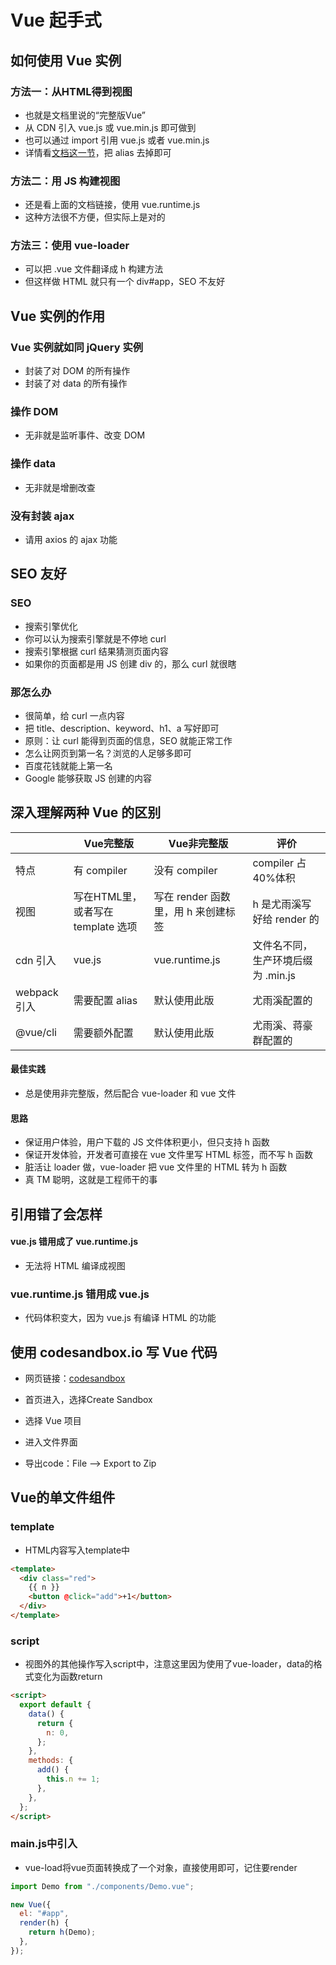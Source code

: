 # Vue  起手式

## 如何使用 Vue 实例

### 方法一：从HTML得到视图

* 也就是文档里说的“完整版Vue”
* 从 CDN 引入 vue.js 或 vue.min.js 即可做到
* 也可以通过 import 引用 vue.js 或者 vue.min.js
* 详情看[文档这一节](https://cn.vuejs.org/v2/guide/installation.html#CDN)，把 alias 去掉即可

### 方法二：用 JS 构建视图

* 还是看上面的文档链接，使用 vue.runtime.js
* 这种方法很不方便，但实际上是对的

### 方法三：使用 vue-loader

* 可以把 .vue 文件翻译成 h 构建方法
* 但这样做 HTML 就只有一个 div#app，SEO 不友好

## Vue 实例的作用

### Vue 实例就如同 jQuery 实例

* 封装了对 DOM 的所有操作
* 封装了对 data 的所有操作

### 操作 DOM

* 无非就是监听事件、改变 DOM

### 操作 data

* 无非就是增删改查

### 没有封装 ajax

* 请用 axios 的 ajax 功能

## SEO 友好

### SEO

* 搜索引擎优化
* 你可以认为搜索引擎就是不停地 curl
* 搜索引擎根据 curl 结果猜测页面内容
* 如果你的页面都是用 JS 创建 div 的，那么 curl 就很瞎

### 那怎么办

* 很简单，给 curl 一点内容
* 把 title、description、keyword、h1、a 写好即可
* 原则：让 curl 能得到页面的信息，SEO 就能正常工作
* 怎么让网页到第一名？浏览的人足够多即可
* 百度花钱就能上第一名
* Google 能够获取 JS 创建的内容

## 深入理解两种 Vue 的区别

|              | Vue完整版                          | Vue非完整版                         | 评价                               |
| ------------ | ---------------------------------- | ----------------------------------- | ---------------------------------- |
| 特点         | 有 compiler                        | 没有 compiler                       | compiler 占40%体积                 |
| 视图         | 写在HTML里，或者写在 template 选项 | 写在 render 函数里，用 h 来创建标签 | h 是尤雨溪写好给 render 的         |
| cdn 引入     | vue.js                             | vue.runtime.js                      | 文件名不同，生产环境后缀为 .min.js |
| webpack 引入 | 需要配置 alias                     | 默认使用此版                        | 尤雨溪配置的                       |
| @vue/cli     | 需要额外配置                       | 默认使用此版                        | 尤雨溪、蒋豪群配置的               |

#### 最佳实践

* 总是使用非完整版，然后配合 vue-loader 和 vue 文件

#### 思路

* 保证用户体验，用户下载的 JS 文件体积更小，但只支持 h 函数
* 保证开发体验，开发者可直接在 vue 文件里写 HTML 标签，而不写 h 函数
* 脏活让 loader 做，vue-loader 把 vue 文件里的 HTML 转为 h 函数
* 真 TM 聪明，这就是工程师干的事

## 引用错了会怎样

#### vue.js 错用成了 vue.runtime.js

* 无法将 HTML 编译成视图

### vue.runtime.js 错用成 vue.js

* 代码体积变大，因为 vue.js 有编译 HTML 的功能

## 使用 codesandbox.io 写 Vue 代码

* 网页链接：[codesandbox](https://codesandbox.io/) 

* 首页进入，选择Create Sandbox
* 选择 Vue 项目
* 进入文件界面
* 导出code：File --> Export to Zip

##  Vue的单文件组件

### template

- HTML内容写入template中

```html
<template>
  <div class="red">
    {{ n }}
    <button @click="add">+1</button>
  </div>
</template>
```

###  script

- 视图外的其他操作写入script中，注意这里因为使用了vue-loader，data的格式变化为函数return

```html
<script>
  export default {
    data() {
      return {
        n: 0,
      };
    },
    methods: {
      add() {
        this.n += 1;
      },
    },
  };
</script>
```

### main.js中引入

- vue-load将vue页面转换成了一个对象，直接使用即可，记住要render

```js
import Demo from "./components/Demo.vue";

new Vue({
  el: "#app",
  render(h) {
    return h(Demo);
  },
});
```

